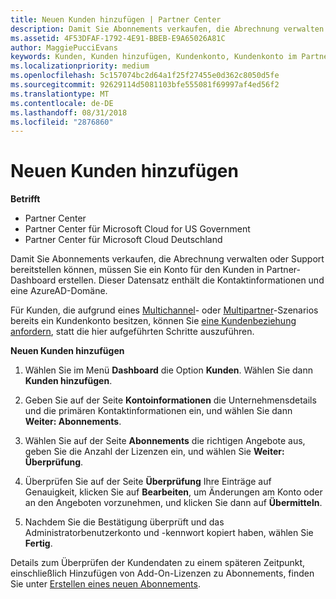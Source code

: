 ```yaml
---
title: Neuen Kunden hinzufügen | Partner Center
description: Damit Sie Abonnements verkaufen, die Abrechnung verwalten oder Support bereitstellen können, müssen Sie einen Datensatz für den Kunden in Partner Center erstellen. Dieser Datensatz enthält die Kontaktinformationen und eine AzureAD-Domäne.
ms.assetid: 4F53DFAF-1792-4E91-BBEB-E9A65026A81C
author: MaggiePucciEvans
keywords: Kunden, Kunden hinzufügen, Kundenkonto, Kundenkonto im Partner Center, Hinzufügen von Kunden, Kundenkonto erstellen
ms.localizationpriority: medium
ms.openlocfilehash: 5c157074bc2d64a1f25f27455e0d362c8050d5fe
ms.sourcegitcommit: 92629114d5081103bfe555081f69997af4ed56f2
ms.translationtype: MT
ms.contentlocale: de-DE
ms.lasthandoff: 08/31/2018
ms.locfileid: "2876860"
---
```

# <a name="add-a-new-customer"></a>Neuen Kunden hinzufügen

**Betrifft**

-  Partner Center
-  Partner Center für Microsoft Cloud for US Government
-  Partner Center für Microsoft Cloud Deutschland


Damit Sie Abonnements verkaufen, die Abrechnung verwalten oder Support bereitstellen können, müssen Sie ein Konto für den Kunden in Partner-Dashboard erstellen. Dieser Datensatz enthält die Kontaktinformationen und eine AzureAD-Domäne.

Für Kunden, die aufgrund eines [Multichannel](multichannel.md)- oder [Multipartner](multipartner.md)-Szenarios bereits ein Kundenkonto besitzen, können Sie [eine Kundenbeziehung anfordern](request-a-relationship-with-a-customer.md), statt die hier aufgeführten Schritte auszuführen.

**Neuen Kunden hinzufügen**

1.  Wählen Sie im Menü **Dashboard** die Option **Kunden**. Wählen Sie dann **Kunden hinzufügen**.

2.  Geben Sie auf der Seite **Kontoinformationen** die Unternehmensdetails und die primären Kontaktinformationen ein, und wählen Sie dann **Weiter: Abonnements**.

3.  Wählen Sie auf der Seite **Abonnements** die richtigen Angebote aus, geben Sie die Anzahl der Lizenzen ein, und wählen Sie **Weiter: Überprüfung**.

4.  Überprüfen Sie auf der Seite **Überprüfung** Ihre Einträge auf Genauigkeit, klicken Sie auf **Bearbeiten**, um Änderungen am Konto oder an den Angeboten vorzunehmen, und klicken Sie dann auf **Übermitteln**.

5.  Nachdem Sie die Bestätigung überprüft und das Administratorbenutzerkonto und -kennwort kopiert haben, wählen Sie **Fertig**.

Details zum Überprüfen der Kundendaten zu einem späteren Zeitpunkt, einschließlich Hinzufügen von Add-On-Lizenzen zu Abonnements, finden Sie unter [Erstellen eines neuen Abonnements](create-a-new-subscription.md).

 

 



